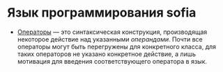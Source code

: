 # Язык программирования sofia

  - [Операторы](ops/) — это синтаксическая конструкция, производящая некоторое действие над указанными _операндами_.
    Почти все операторы могут быть перегружены для конкретного класса, для таких операторов не указано конкретное действие,
    а лишь мотивация для введения соответствующего оператора в язык.
